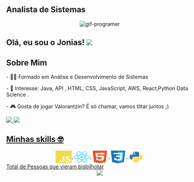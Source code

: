 ## Analista de Sistemas




<div align="center">


 ![gif-programer](https://user-images.githubusercontent.com/89999300/233846640-bc58fcb1-40e9-4235-a1ed-9a4907861ede.gif)
 
 

</div>
 
 
 
 ## Olá, eu sou o Jonias! <img src="https://raw.githubusercontent.com/iampavangandhi/iampavangandhi/master/gifs/Hi.gif" width="30px"></h2>
 
## Sobre Mim
<div style="display: inline_block"  >  
 
<p> - 👨‍🎓 Formado em Análise e Desenvolvimento de Sistemas </p>
<p> - 🎯 Interesse: Java, API , HTML, CSS, JavaScript, AWS, React,Python Data Science . </p>
<p> - 🎮 Gosta de jogar Valorantzin? É só chamar, vamos tiltar juntos ;) </p>
 
 </div>
 
 
 
 
 
 
 
<div style="display: inline_block">

 <a href="https://github.com/JonFrontEnd">
  <img height="185em" src="https://github-readme-stats.vercel.app/api?username=JonFrontEnd&show_icons=true&theme=dark&include_all_commits=true&count_private=true"/>
  <img height="185em" src="https://github-readme-stats.vercel.app/api/top-langs/?username=JonFrontEnd&layout=compact&langs_count=7&theme=dark"/>
</div>
 
 
 
 




## Minhas skills :nerd_face:
 
 
<div align="center">
  <img align="center"  height="35" width="45" src="https://raw.githubusercontent.com/devicons/devicon/master/icons/javascript/javascript-plain.svg">
  <img align="center"  height="35" width="45" src="https://raw.githubusercontent.com/devicons/devicon/master/icons/react/react-original.svg">
  <img align="center" height="35" width="45" src="https://raw.githubusercontent.com/devicons/devicon/master/icons/html5/html5-original.svg">
  <img align="center"  height="35" width="45" src="https://raw.githubusercontent.com/devicons/devicon/master/icons/css3/css3-original.svg">
  <img align="center"  height="35" width="44" src="https://raw.githubusercontent.com/devicons/devicon/master/icons/python/python-original.svg">

</div


 
 ## Total de Pessoas que vieram bisbilhotar 
 <div align="center">
  <img alingn="center" src="https://profile-counter.glitch.me/JonFrontEnd/count.svg" />
 <div/>


